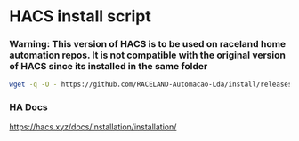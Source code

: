 # HACS install script

### Warning: This version of HACS is to be used on raceland home automation repos. It is not compatible with the original version of HACS since its installed in the same folder

```bash
wget -q -O - https://github.com/RACELAND-Automacao-Lda/install/releases/download/v1.0.0/install | bash -
```

### HA Docs 
https://hacs.xyz/docs/installation/installation/
